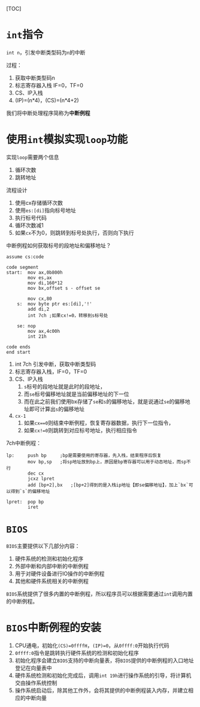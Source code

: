 [TOC]

# `int`指令
`int n`，引发中断类型码为`n`的中断

过程：
1. 获取中断类型码n
2. 标志寄存器入栈 IF=0，TF=0
3. CS、IP入栈 
4. (IP)=(n\*4)，(CS)=(n\*4+2)

我们将中断处理程序简称为**中断例程**

# 使用`int`模拟实现`loop`功能
实现`loop`需要两个信息
1. 循环次数
2. 跳转地址

流程设计
1. 使用cx存储循环次数
2. 使用`es:[di]`指向标号地址
3. 执行标号代码
4. 循环次数减1
5. 如果`cx`不为0，则跳转到标号处执行，否则向下执行

中断例程如何获取标号的段地址和偏移地址？

```
assume cs:code

code segment
start:  mov ax,0b800h
        mov es,ax
        mov di,160*12
        mov bx,offset s - offset se

        mov cx,80
    s:  mov byte ptr es:[di],'!'
        add di,2
        int 7ch ;如果cx!=0，转移到s标号处

    se: nop
        mov ax,4c00h
        int 21h

code ends
end start
```

1. int 7ch 引发中断，获取中断类型码
2. 标志寄存器入栈，IF=0，TF=0
3. CS、IP入栈
   1. `s`标号的段地址就是此时的段地址，
   2. 而`se`标号偏移地址就是当前偏移地址的下一位
   3. 而在此之前我们使用bx存储了`se`和`s`的偏移地址，就是说通过`se`的偏移地址即可计算出`s`的偏移地址
4. `cx-1`
   1. 如果`cx==0`则结束中断例程，恢复寄存器数据，执行下一位指令，
   2. 如果`cx!=0`则跳转到对应标号地址，执行相应指令

7ch中断例程：
```
lp:     push bp     ;bp是需要使用的寄存器，先入栈，结束程序后恢复
        mov bp,sp   ;将sp地址放到bp上，原因是bp寄存器可以用于动态地址，而sp不行
        dec cx
        jcxz lpret
        add [bp+2],bx   ;[bp+2]得到的是入栈ip地址【即se偏移地址】，加上`bx`可以得到`s`的偏移地址

lpret:  pop bp  
        iret
```

# `BIOS`
`BIOS`主要提供以下几部分内容：
1. 硬件系统的检测和初始化程序
2. 外部中断和内部中断的中断例程
3. 用于对硬件设备进行IO操作的中断例程
4. 其他和硬件系统相关的中断例程

`BIOS`系统提供了很多内置的中断例程，所以程序员可以根据需要通过`int`调用内置的中断例程。

# `BIOS`中断例程的安装
1. CPU通电，初始化`(CS)=0ffffH`，`(IP)=0`，从`0ffff:0`开始执行代码
2. `0ffff:0`指令是跳转执行硬件系统的检测和初始化程序
3. 初始化程序会建立`BIOS`支持的中断向量表，将`BIOS`提供的中断例程的入口地址登记在向量表中
4. 硬件系统检测和初始化完成后，调用`int 19h`进行操作系统的引导，将计算机交由操作系统控制
5. 操作系统启动后，除其他工作外，会将其提供的中断例程装入内存，并建立相应的中断向量